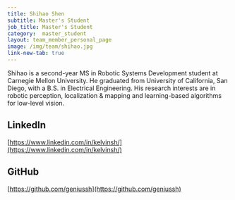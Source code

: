 ```yaml
---
title: Shihao Shen
subtitle: Master's Student
job_title: Master's Student
category:  master_student
layout: team_member_personal_page
image: /img/team/shihao.jpg
link-new-tab: true
---
```


Shihao is a second-year MS in Robotic Systems Development student at Carnegie Mellon University. He graduated from University of California, San Diego, with a B.S. in Electrical Engineering. His research interests are in robotic perception, localization & mapping and learning-based algorithms for low-level vision. 

## LinkedIn ##
[https://www.linkedin.com/in/kelvinsh/](https://www.linkedin.com/in/kelvinsh/)

## GitHub ##
[https://github.com/geniussh](https://github.com/geniussh)
